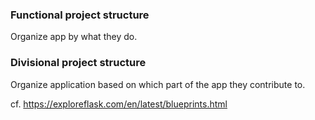 ### Functional project structure

Organize app by what they do.

### Divisional project structure

Organize application based on which part of the app they contribute to.

cf. https://exploreflask.com/en/latest/blueprints.html